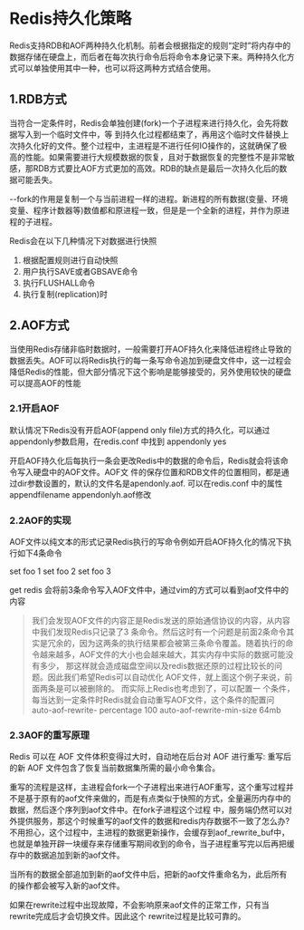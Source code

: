 # Redis持久化策略

Redis支持RDB和AOF两种持久化机制。前者会根据指定的规则“定时”将内存中的数据存储在硬盘上，而后者在每次执行命令后将命令本身记录下来。两种持久化方式可以单独使用其中一种，也可以将这两种方式结合使用。

## 1.RDB方式

当符合一定条件时，Redis会单独创建(fork)一个子进程来进行持久化，会先将数据写入到一个临时文件中，等 到持久化过程都结束了，再用这个临时文件替换上次持久化好的文件。整个过程中，主进程是不进行任何IO操作的，这就确保了极高的性能。如果需要进行大规模数据的恢复，且对于数据恢复的完整性不是非常敏感，那RDB方式要比AOF方式更加的高效。RDB的缺点是最后一次持久化后的数据可能丢失。

--fork的作用是复制一个与当前进程一样的进程。新进程的所有数据(变量、环境变量、程序计数器等)数值都和原进程一致，但是是一个全新的进程，并作为原进程的子进程。

Redis会在以下几种情况下对数据进行快照 

1. 根据配置规则进行自动快照
2. 用户执行SAVE或者GBSAVE命令
3. 执行FLUSHALL命令
4. 执行复制(replication)时

## 2.AOF方式

当使用Redis存储非临时数据时，一般需要打开AOF持久化来降低进程终止导致的数据丢失。AOF可以将Redis执行的每一条写命令追加到硬盘文件中，这一过程会降低Redis的性能，但大部分情况下这个影响是能够接受的，另外使用较快的硬盘可以提高AOF的性能

### 2.1开启AOF

默认情况下Redis没有开启AOF(append only file)方式的持久化，可以通过appendonly参数启用，在redis.conf 中找到 appendonly yes

开启AOF持久化后每执行一条会更改Redis中的数据的命令后，Redis就会将该命令写入硬盘中的AOF文件。AOF文 件的保存位置和RDB文件的位置相同，都是通过dir参数设置的，默认的文件名是apendonly.aof. 可以在redis.conf 中的属性 appendfilename appendonlyh.aof修改

### 2.2AOF的实现

AOF文件以纯文本的形式记录Redis执行的写命令例如开启AOF持久化的情况下执行如下4条命令 

set foo 1
 set foo 2
 set foo 3

get
 redis 会将前3条命令写入AOF文件中，通过vim的方式可以看到aof文件中的内容

> 我们会发现AOF文件的内容正是Redis发送的原始通信协议的内容，从内容中我们发现Redis只记录了3 条命令。然后这时有一个问题是前面2条命令其实是冗余的，因为这两条的执行结果都会被第三条命令覆盖。随着执行的命令越来越多，AOF文件的大小也会越来越大，其实内存中实际的数据可能没有多少， 那这样就会造成磁盘空间以及redis数据还原的过程比较长的问题。因此我们希望Redis可以自动优化 AOF文件，就上面这个例子来说，前面两条是可以被删除的。 而实际上Redis也考虑到了，可以配置一 个条件，每当达到一定条件时Redis就会自动重写AOF文件，这个条件的配置问 auto-aof-rewrite- percentage 100 auto-aof-rewrite-min-size 64mb

### 2.3AOF的重写原理

Redis 可以在 AOF 文件体积变得过大时，自动地在后台对 AOF 进行重写: 重写后的新 AOF 文件包含了恢复当前数据集所需的最小命令集合。

重写的流程是这样，主进程会fork一个子进程出来进行AOF重写，这个重写过程并不是基于原有的aof文件来做的，而是有点类似于快照的方式，全量遍历内存中的数据，然后逐个序列到aof文件中。在fork子进程这个过程 中，服务端仍然可以对外提供服务，那这个时候重写的aof文件的数据和redis内存数据不一致了怎么办?不用担心，这个过程中，主进程的数据更新操作，会缓存到aof_rewrite_buf中，也就是单独开辟一块缓存来存储重写期间收到的命令，当子进程重写完以后再把缓存中的数据追加到新的aof文件。

当所有的数据全部追加到新的aof文件中后，把新的aof文件重命名为，此后所有的操作都会被写入新的aof文件。

如果在rewrite过程中出现故障，不会影响原来aof文件的正常工作，只有当rewrite完成后才会切换文件。因此这个 rewrite过程是比较可靠的。

